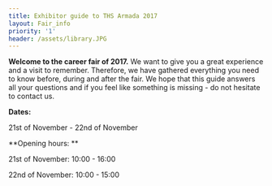 ```yaml
---
title: Exhibitor guide to THS Armada 2017
layout: Fair_info
priority: '1'
header: /assets/library.JPG
---
```

**Welcome to the career fair of 2017.** We want to give you a great experience and a visit to remember. Therefore, we have gathered everything you need to know before, during and after the fair. We hope that this guide answers all your questions and if you feel like something is missing - do not hesitate to contact us. 

**Dates:**

21st of November - 22nd of November 

**Opening hours: **

21st of November: 10:00 - 16:00

22nd of November: 10:00 - 15:00
